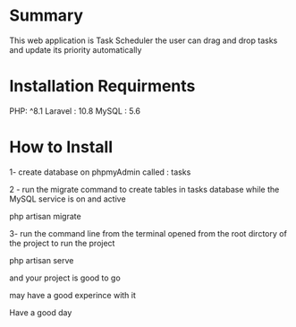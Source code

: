 # Summary
This web application is Task Scheduler the user can drag and drop tasks and update its priority automatically

# Installation Requirments

PHP: ^8.1
Laravel : 10.8
MySQL : 5.6

# How to Install
1- create database on phpmyAdmin called : tasks

2 - run the migrate command to create tables in tasks database while the MySQL service is on and active

php artisan migrate

3- run the command line from the terminal opened from the root dirctory of the project to run the project

php artisan serve

and your project is good to go 

may have a good experince with it

Have a good day
